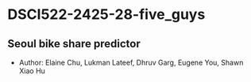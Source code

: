 # DSCI522-2425-28-five_guys
## Seoul bike share predictor
- Author: Elaine Chu, Lukman Lateef, Dhruv Garg, Eugene You, Shawn Xiao Hu
